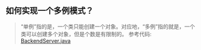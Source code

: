 ## 如何实现一个多例模式？
> “单例”指的是，一个类只能创建一个对象。对应地，“多例”指的就是，一个类可以创建多个对象，但是个数是有限制的。
> 参考代码: [BackendServer.java](BackendServer.java)
